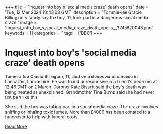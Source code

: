 +++
title = "Inquest into boy's 'social media craze' death opens"
date = 'Tue, 12 Mar 2024 10:43:03 GMT'
description = "Tommie-lee Gracie Billington's family say the boy, 11, took part in a dangerous social media craze."
image = 'Inquest_into_boy_s_social_media_craze_death_opens__3745620043.png'
keywrods =  []
categories = ''
tags = ['BBC']
+++

# Inquest into boy's 'social media craze' death opens

Tommie-lee Gracie Billington, 11, died on a sleepover at a house in Lancaster, Lancashire.
He was found unresponsive in a friend<bb>'s bedroom at 12:46 GMT on 2 March.
Coroner Kate Bissett said the boy's death was being treated as unexplained.
Grandmother Tina Burns said she had never felt pain like this.

She said the boy was taking part in a social media craze.
The craze involves sniffing or inhaling toxic fumes.
More than £4000 has been donated to a fundraiser to help with funeral costs.


[Read More](https://www.bbc.co.uk/news/uk-england-lancashire-68543644)
